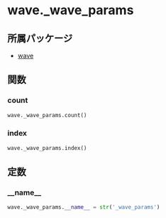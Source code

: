 # wave._wave_params

## 所属パッケージ
- [wave](../../module/wave)

## 関数

### count
```python
wave._wave_params.count()
```

### index
```python
wave._wave_params.index()
```

## 定数

### \_\_name\_\_
```python
wave._wave_params.__name__ = str('_wave_params')
```
